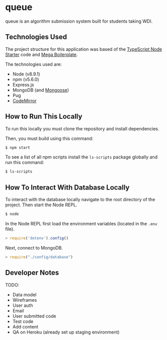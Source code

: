 # queue 

queue is an algorithm submission system built for students taking WDI.

## Technologies Used 

The project structure for this application was based of the [TypeScript Node Starter](https://github.com/Microsoft/TypeScript-Node-Starter#typescript-node-starter) code and [Mega Boilerplate](http://megaboilerplate.com/).

The technologies used are: 

* Node (v8.9.1)
* npm (v5.6.0)
* Express.js 
* MongoDB (and [Mongoose](http://mongoosejs.com/docs/schematypes.html))
* Pug
* [CodeMirror](http://codemirror.net/doc/manual.html)

## How to Run This Locally

To run this locally you must clone the repository and install dependencies. 

Then, you must build using this command: 

```bash 
$ npm start
```

To see a list of all npm scripts install the `ls-scripts` package globally and run this command: 

```bash 
$ ls-scripts
```

## How To Interact With Database Locally 

To interact with the database locally navigate to the root directory of the project. Then start the Node REPL.

```bash 
$ node 
```

In the Node REPL first load the environment variables (located in the `.env` file).

```js
> require('dotenv').config()
```

Next, connect to MongoDB.

```js
> require("./config/database")
```

## Developer Notes

TODO: 

* Data model 
* Wireframes
* User auth 
* Email 
* User submitted code 
* Test code 
* Add content
* QA on Heroku (already set up staging environment)